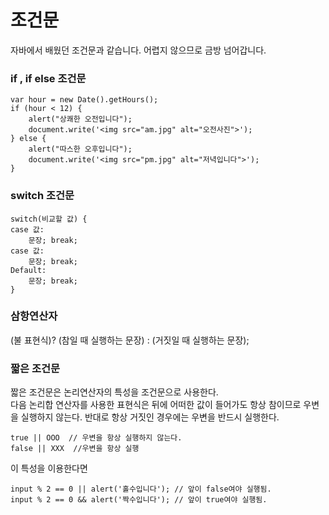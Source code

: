 # 조건문

자바에서 배웠던 조건문과 같습니다. 어렵지 않으므로 금방 넘어갑니다.

### if , if else 조건문
```
var hour = new Date().getHours();
if (hour < 12) {
    alert("상쾌한 오전입니다");
    document.write('<img src="am.jpg" alt="오전사진">');
} else {
    alert("따스한 오후입니다");
    document.write('<img src="pm.jpg" alt="저녁입니다">');
}
```
### switch 조건문
```
switch(비교할 값) {
case 값: 
	문장; break;
case 값: 
	문장; break;
Default:
	문장; break;
}
```
### 삼항연산자
(불 표현식)? (참일 때 실행하는 문장) : (거짓일 때 실행하는 문장);

### 짧은 조건문 
짧은 조건문은 논리연산자의 특성을 조건문으로 사용한다.  
다음 논리합 연산자를 사용한 표현식은 뒤에 어떠한 값이 들어가도 항상 참이므로 우변을 실행하지 않는다. 반대로 항상 거짓인 경우에는 우변을 반드시 실행한다.
```
true || OOO  // 우변을 항상 실행하지 않는다.
false || XXX  //우변을 항상 실행
```
이 특성을 이용한다면
```
input % 2 == 0 || alert('홀수입니다'); // 앞이 false여야 실행됨.
input % 2 == 0 && alert('짝수입니다'); // 앞이 true여야 실행됨.
```














